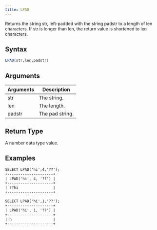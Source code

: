 ```yaml
---
title: LPAD
---
```


Returns the string str, left-padded with the string padstr to a length of len characters.
If str is longer than len, the return value is shortened to len characters.

## Syntax

```sql
LPAD(str,len,padstr)
```

## Arguments

| Arguments   | Description |
| ----------- | ----------- |
| str | The string. |
| len | The length. |
| padstr | The pad string. |

## Return Type

A number data type value.

## Examples

```txt
SELECT LPAD('hi',4,'??');
+---------------------+
| LPAD('hi', 4, '??') |
+---------------------+
| ??hi                |
+---------------------+

SELECT LPAD('hi',1,'??');
+---------------------+
| LPAD('hi', 1, '??') |
+---------------------+
| h                   |
+---------------------+
```
